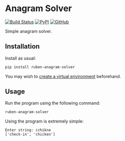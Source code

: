 # Anagram Solver

[![Build Status](https://travis-ci.com/Ruben9922/anagram-solver.svg?branch=master)](https://travis-ci.com/Ruben9922/anagram-solver)
[![PyPI](https://img.shields.io/pypi/v/ruben-anagram-solver)](https://pypi.org/project/ruben-anagram-solver/)
[![GitHub](https://img.shields.io/github/license/Ruben9922/anagram-solver)](https://github.com/Ruben9922/anagram-solver/blob/master/LICENSE)

Simple anagram solver.

## Installation
Install as usual:

```bash
pip install ruben-anagram-solver
```

You may wish to [create a virtual environment](https://docs.python.org/3/tutorial/venv.html#creating-virtual-environments) beforehand.

## Usage
Run the program using the following command:
```bash
ruben-anagram-solver
```

Using the program is extremely simple:
```
Enter string: cchikne
['check-in', 'chicken']
```
